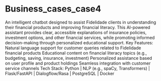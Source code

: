 # Business_cases_case4
An intelligent chatbot designed to assist Fidelidade clients in understanding their financial products and improving financial literacy. This AI-powered assistant provides clear, accessible explanations of insurance policies, investment options, and other financial services, while promoting informed decision-making through personalized educational support.  Key Features:  Natural language support for customer queries related to Fidelidade financial products  Educational content on financial literacy topics (e.g., budgeting, saving, insurance, investment)  Personalized assistance based on user profile and product holdings  Seamless integration with customer service channels  Tech Stack: Python | NLP (e.g., spaCy, Transformers) | Flask/FastAPI | Dialogflow/Rasa | PostgreSQL | Docker

